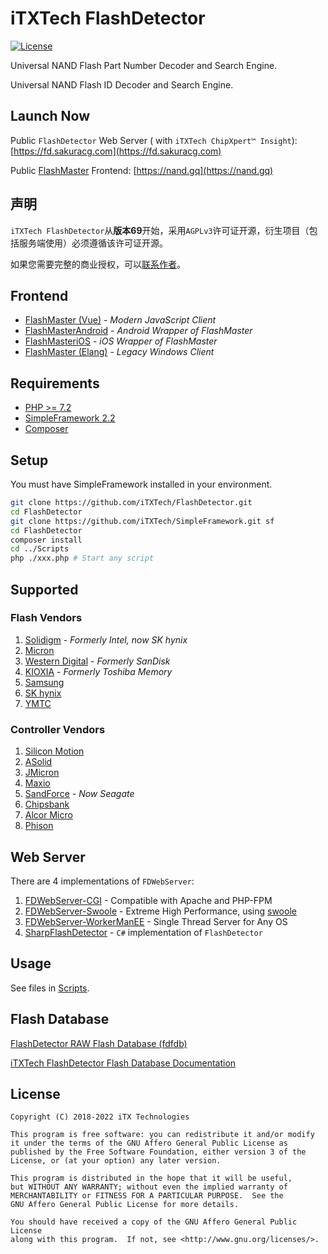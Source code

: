 # iTXTech FlashDetector

[![License](https://img.shields.io/github/license/iTXTech/FlashDetector.svg)](https://github.com/iTXTech/FlashDetector/blob/master/LICENSE)

Universal NAND Flash Part Number Decoder and Search Engine.

Universal NAND Flash ID Decoder and Search Engine.

## Launch Now

Public `FlashDetector` Web Server (
with `iTXTech ChipXpert™ Insight`): [https://fd.sakuracg.com](https://fd.sakuracg.com)

Public [FlashMaster](https://github.com/iTXTech/FlashMaster) Frontend: [https://nand.gq](https://nand.gq)

## 声明

`iTXTech FlashDetector`从**版本69**开始，采用`AGPLv3`许可证开源，衍生项目（包括服务端使用）必须遵循该许可证开源。

如果您需要完整的商业授权，可以[联系作者](mailto:peratx@itxtech.org)。

## Frontend

* [FlashMaster (Vue)](https://github.com/iTXTech/FlashMaster) - *Modern JavaScript Client*
* [FlashMasterAndroid](https://github.com/iTXTech/FlashMasterAndroid) - *Android Wrapper of FlashMaster*
* [FlashMasteriOS](https://github.com/iTXTech/FlashMasteriOS) - *iOS Wrapper of FlashMaster*
* [FlashMaster (Elang)](https://github.com/PeratX/FlashMaster) - *Legacy Windows Client*

## Requirements

* [PHP >= 7.2](https://www.php.net)
* [SimpleFramework 2.2](https://github.com/iTXTech/SimpleFramework)
* [Composer](https://github.com/composer/composer)

## Setup

You must have SimpleFramework installed in your environment.

```bash
git clone https://github.com/iTXTech/FlashDetector.git
cd FlashDetector
git clone https://github.com/iTXTech/SimpleFramework.git sf
cd FlashDetector
composer install
cd ../Scripts
php ./xxx.php # Start any script
```

## Supported

### Flash Vendors

1. [Solidigm](https://www.solidigm.com/) - *Formerly Intel, now SK hynix*
1. [Micron](https://www.micron.com/)
1. [Western Digital](https://www.westerndigital.com/) - *Formerly SanDisk*
1. [KIOXIA](https://www.kioxia.com/) - *Formerly Toshiba Memory*
1. [Samsung](https://www.samsung.com/)
1. [SK hynix](https://www.skhynix.com/)
1. [YMTC](http://www.ymtc.com/)

### Controller Vendors

1. [Silicon Motion](https://www.siliconmotion.com/)
2. [ASolid](https://www.asolid-tek.com/)
3. [JMicron](https://www.jmicron.com/)
4. [Maxio](http://www.maxio-tech.com/)
5. [SandForce](https://www.seagate.com/) - *Now Seagate*
6. [Chipsbank](http://www.chipsbank.com/)
7. [Alcor Micro](https://www.alcormicro.com/)
8. [Phison](https://www.phison.com/)

## Web Server

There are 4 implementations of `FDWebServer`:

1. [FDWebServer-CGI](https://github.com/iTXTech/FlashDetector/tree/master/FDWebServer/CGI) - Compatible with Apache and
   PHP-FPM
1. [FDWebServer-Swoole](https://github.com/iTXTech/FlashDetector/tree/master/FDWebServer/swoole) - Extreme High
   Performance, using [swoole](https://github.com/swoole/swoole-src)
1. [FDWebServer-WorkerManEE](https://github.com/iTXTech/FlashDetector/tree/master/FDWebServer/WorkerManEE) - Single
   Thread Server for Any OS
1. [SharpFlashDetector](https://github.com/iTXTech/SharpFlashDetector) - `C#` implementation of `FlashDetector`

## Usage

See files in [Scripts](Scripts).

## Flash Database

[FlashDetector RAW Flash Database (fdfdb)](https://github.com/iTXTech/fdfdb)

[iTXTech FlashDetector Flash Database Documentation](FlashDatabase.md)

## License

    Copyright (C) 2018-2022 iTX Technologies

    This program is free software: you can redistribute it and/or modify
    it under the terms of the GNU Affero General Public License as
    published by the Free Software Foundation, either version 3 of the
    License, or (at your option) any later version.

    This program is distributed in the hope that it will be useful,
    but WITHOUT ANY WARRANTY; without even the implied warranty of
    MERCHANTABILITY or FITNESS FOR A PARTICULAR PURPOSE.  See the
    GNU Affero General Public License for more details.

    You should have received a copy of the GNU Affero General Public License
    along with this program.  If not, see <http://www.gnu.org/licenses/>.
